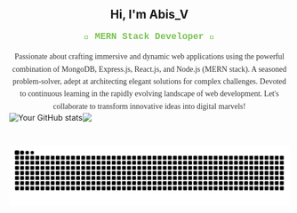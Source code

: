 <h2 align="center">Hi, I'm Abis_V</h2>
<h3 align="center" style="color: #78C350; font-family: 'Courier New', Courier, monospace; margin-top: 5px;">🚀 MERN Stack Developer 🌟</h3>

<p align="center" style="color: #333; font-family: 'Times New Roman', Times, serif; max-width: 600px; margin: auto; line-height: 1.6;">
 Passionate about crafting immersive and dynamic web applications using the powerful combination of MongoDB, Express.js, React.js, and Node.js (MERN stack). A seasoned problem-solver, adept at architecting elegant solutions for complex challenges. Devoted to continuous learning in the rapidly evolving landscape of web development. Let's collaborate to transform innovative ideas into digital marvels!
</p>


<div style="display: flex; flex-direction: row;">
  <div>
    <img src="https://github-readme-stats.vercel.app/api?username=AbisAbz&show_icons=true&theme=radical" alt="Your GitHub stats" />
  </div>
  <div>
    <img src="https://github-readme-stats.vercel.app/api/top-langs/?username=AbisAbz&langs_count=6&layout=compact&card_width=400&theme=radical&hide=python,ruby&include_repo=React" />
  </div>
</div>



  






# ![Snake animation](/github-grid-snake.svg)
